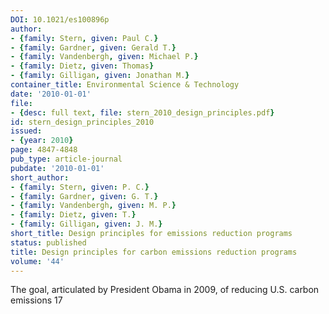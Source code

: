 ```yaml
---
DOI: 10.1021/es100896p
author:
- {family: Stern, given: Paul C.}
- {family: Gardner, given: Gerald T.}
- {family: Vandenbergh, given: Michael P.}
- {family: Dietz, given: Thomas}
- {family: Gilligan, given: Jonathan M.}
container_title: Environmental Science & Technology
date: '2010-01-01'
file:
- {desc: full text, file: stern_2010_design_principles.pdf}
id: stern_design_principles_2010
issued:
- {year: 2010}
page: 4847-4848
pub_type: article-journal
pubdate: '2010-01-01'
short_author:
- {family: Stern, given: P. C.}
- {family: Gardner, given: G. T.}
- {family: Vandenbergh, given: M. P.}
- {family: Dietz, given: T.}
- {family: Gilligan, given: J. M.}
short_title: Design principles for emissions reduction programs
status: published
title: Design principles for carbon emissions reduction programs
volume: '44'
---
```

The goal, articulated by President Obama in 2009, of reducing U.S. carbon emissions 17
